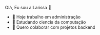 Olá, Eu sou a Larissa 👋

- 🔭 Hoje trabalho em administração
- 🌱 Estudando ciencia da computação
- 👯 Quero colaborar com projetos backend
